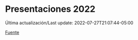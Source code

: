 # Presentaciones 2022

Última actualización/Last update: 2022-07-27T21:07:44-05:00

 [Fuente](https://www.gob.mx/salud/documentos/presentaciones-2022)
